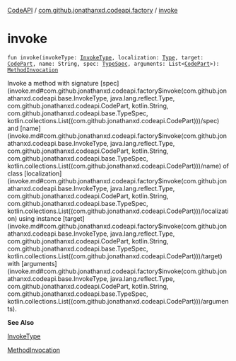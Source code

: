 [CodeAPI](../index.md) / [com.github.jonathanxd.codeapi.factory](index.md) / [invoke](.)

# invoke

`fun invoke(invokeType: `[`InvokeType`](../com.github.jonathanxd.codeapi.base/-invoke-type/index.md)`, localization: `[`Type`](http://docs.oracle.com/javase/6/docs/api/java/lang/reflect/Type.html)`, target: `[`CodePart`](../com.github.jonathanxd.codeapi/-code-part/index.md)`, name: String, spec: `[`TypeSpec`](../com.github.jonathanxd.codeapi.base/-type-spec/index.md)`, arguments: List<`[`CodePart`](../com.github.jonathanxd.codeapi/-code-part/index.md)`>): `[`MethodInvocation`](../com.github.jonathanxd.codeapi.base/-method-invocation/index.md)

Invoke a method with signature [spec](invoke.md#com.github.jonathanxd.codeapi.factory$invoke(com.github.jonathanxd.codeapi.base.InvokeType, java.lang.reflect.Type, com.github.jonathanxd.codeapi.CodePart, kotlin.String, com.github.jonathanxd.codeapi.base.TypeSpec, kotlin.collections.List((com.github.jonathanxd.codeapi.CodePart)))/spec) and [name](invoke.md#com.github.jonathanxd.codeapi.factory$invoke(com.github.jonathanxd.codeapi.base.InvokeType, java.lang.reflect.Type, com.github.jonathanxd.codeapi.CodePart, kotlin.String, com.github.jonathanxd.codeapi.base.TypeSpec, kotlin.collections.List((com.github.jonathanxd.codeapi.CodePart)))/name) of class [localization](invoke.md#com.github.jonathanxd.codeapi.factory$invoke(com.github.jonathanxd.codeapi.base.InvokeType, java.lang.reflect.Type, com.github.jonathanxd.codeapi.CodePart, kotlin.String, com.github.jonathanxd.codeapi.base.TypeSpec, kotlin.collections.List((com.github.jonathanxd.codeapi.CodePart)))/localization) using instance [target](invoke.md#com.github.jonathanxd.codeapi.factory$invoke(com.github.jonathanxd.codeapi.base.InvokeType, java.lang.reflect.Type, com.github.jonathanxd.codeapi.CodePart, kotlin.String, com.github.jonathanxd.codeapi.base.TypeSpec, kotlin.collections.List((com.github.jonathanxd.codeapi.CodePart)))/target) with
[arguments](invoke.md#com.github.jonathanxd.codeapi.factory$invoke(com.github.jonathanxd.codeapi.base.InvokeType, java.lang.reflect.Type, com.github.jonathanxd.codeapi.CodePart, kotlin.String, com.github.jonathanxd.codeapi.base.TypeSpec, kotlin.collections.List((com.github.jonathanxd.codeapi.CodePart)))/arguments).

**See Also**

[InvokeType](../com.github.jonathanxd.codeapi.base/-invoke-type/index.md)

[MethodInvocation](../com.github.jonathanxd.codeapi.base/-method-invocation/index.md)

